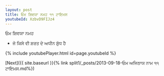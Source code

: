 ```yaml
---
layout: post
title: ਓਮ ਸ਼ਿਵਯਾ ਨਮਹ ੧੧ ਟਾਇਮਸ
youtubeId: XzbvD9FIJz4
---
```

 
 
 ਓਮ ਸ਼ਿਵਯਾ ਨਮਹ  
 
 -  ਜੋ ਕਿਸੇ ਵੀ ਸ਼ਰਤ ਦੇ ਅਧੀਨ ਸ਼ੁੱਧ ਹੈ 
 
  
 
  
 
 
 
 
 
 


{% include youtubePlayer.html id=page.youtubeId %}
 
[Next]({{ site.baseurl }}{% link  split1/_posts/2013-09-18-ਓਮ ਅਜਿਠਾਯ ਨਾਮ  ੧੧ ਟਾਇਮਸ.md%})
 
